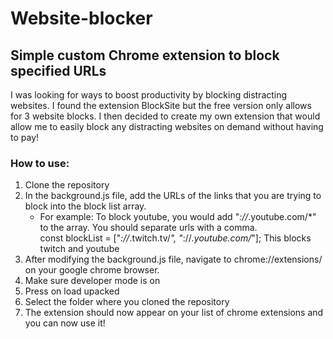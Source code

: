 # Website-blocker

## Simple custom Chrome extension to block specified URLs

I was looking for ways to boost productivity by blocking distracting websites. I found the extension BlockSite but the free version only allows for 3 website blocks. I then decided to create my own extension that would allow me to easily block any distracting websites on demand without having to pay!

### How to use:

1. Clone the repository
2. In the background.js file, add the URLs of the links that you are trying to block into the block list array.
   - For example: To block youtube, you would add "_://_.youtube.com/\*" to the array. You should separate urls with a comma.  
     const blockList = ["*://*.twitch.tv/*", "*://*.youtube.com/*"]; This blocks twitch and youtube
3. After modifying the background.js file, navigate to chrome://extensions/ on your google chrome browser.
4. Make sure developer mode is on
5. Press on load upacked
6. Select the folder where you cloned the repository
7. The extension should now appear on your list of chrome extensions and you can now use it!
